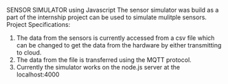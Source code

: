 SENSOR SIMULATOR using Javascript
The sensor simulator was build as a part of the internship project can be used to simulate mulitple sensors.
Project Specifications:
1. The data from the sensors is currently accessed from a csv file which can be changed to get the data from the hardware by either transmitting to cloud.
2. The data from the file is transferred using the MQTT protocol.
3. Currently the simulator works on the node.js server at the localhost:4000

